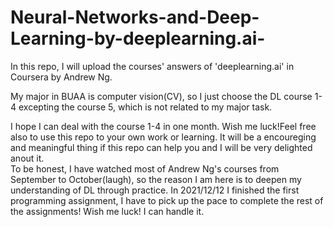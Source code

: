 # Neural-Networks-and-Deep-Learning-by-deeplearning.ai-
In this repo, I will upload the courses'  answers of 'deeplearning.ai' in Coursera by Andrew Ng.

My major in BUAA is computer vision(CV), so I just choose the DL course 1-4 excepting the course 5, which is not related to my major task. 

I hope I can deal with the course 1-4 in one month. Wish me luck!Feel free also to use this repo to your own work or learning. It will be a encoureging and meaningful thing if this repo can help you and I will be very delighted anout it.  
To be honest, I have watched most of Andrew Ng's courses from September to October(laugh), so the reason I am here is to deepen my understanding of DL through practice. 
In 2021/12/12 I finished the first programming assignment, I have to pick up the pace to complete the rest of the assignments! Wish me luck! I can handle it.
